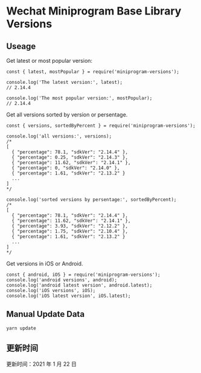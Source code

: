 
# Wechat Miniprogram Base Library Versions

## Useage

Get latest or most popular version:

```;
const { latest, mostPopular } = require('miniprogram-versions');

console.log('The latest version:', latest);
// 2.14.4

console.log('The most popular version:', mostPopular);
// 2.14.4

```

Get all versions sorted by version or persentage.

```
const { versions, sortedByPercent } = require('miniprogram-versions');

console.log('all versions:', versions);
/*
[
  { "percentage": 78.1, "sdkVer": "2.14.4" },
  { "percentage": 0.25, "sdkVer": "2.14.3" },
  { "percentage": 11.62, "sdkVer": "2.14.1" },
  { "percentage": 0, "sdkVer": "2.14.0" },
  { "percentage": 1.61, "sdkVer": "2.13.2" }
  ...
]
*/

console.log('sorted versions by persentage:', sortedByPercent);
/*
[
  { "percentage": 78.1, "sdkVer": "2.14.4" },
  { "percentage": 11.62, "sdkVer": "2.14.1" },
  { "percentage": 3.93, "sdkVer": "2.12.2" },
  { "percentage": 1.75, "sdkVer": "2.10.4" },
  { "percentage": 1.61, "sdkVer": "2.13.2" }
  ...
]
*/
```

Get versions in iOS or Android.

```
const { android, iOS } = require('miniprogram-versions');
console.log('android versions', android);
console.log('android latest version', android.latest);
console.log('iOS versions', iOS);
console.log('iOS latest version', iOS.latest);
```

## Manual Update Data

```
yarn update
```

## 更新时间

更新时间：2021 年 1 月 22 日

